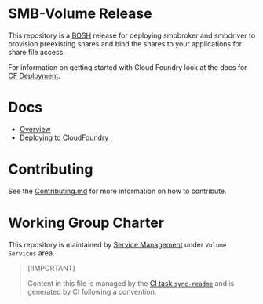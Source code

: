 # SMB-Volume Release

This repository is a [BOSH](https://github.com/cloudfoundry/bosh)
release for deploying smbbroker and smbdriver to provision preexisting
shares and bind the shares to your applications for share file access.

For information on getting started with Cloud Foundry look at the docs
for [CF Deployment](https://github.com/cloudfoundry/cf-deployment).

# Docs

-   [Overview](./docs/01-overview.md)
-   [Deploying to
    CloudFoundry](./docs/02-deploying-nfs-volume-service.md)

# Contributing

See the [Contributing.md](./.github/CONTRIBUTING.md) for more
information on how to contribute.

# Working Group Charter

This repository is maintained by [Service
Management](https://github.com/cloudfoundry/community/blob/main/toc/working-groups/service-management.md)
under `Volume Services` area.

> \[!IMPORTANT\]
>
> Content in this file is managed by the [CI task
> `sync-readme`](https://github.com/cloudfoundry/wg-app-platform-runtime-ci/blob/c83c224ad06515ed52f51bdadf6075f56300ec93/shared/tasks/sync-readme/metadata.yml)
> and is generated by CI following a convention.
